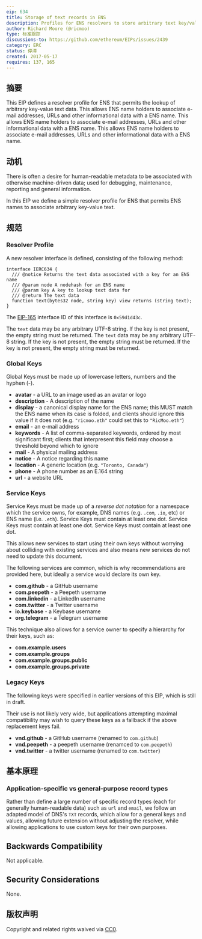 ```yaml
---
eip: 634
title: Storage of text records in ENS
description: Profiles for ENS resolvers to store arbitrary text key/value pairs.
author: Richard Moore (@ricmoo)
type: 标准跟踪
discussions-to: https://github.com/ethereum/EIPs/issues/2439
category: ERC
status: 停滞
created: 2017-05-17
requires: 137, 165
---
```


## 摘要
This EIP defines a resolver profile for ENS that permits the lookup of arbitrary key-value text data. This allows ENS name holders to associate e-mail addresses, URLs and other informational data with a ENS name. This allows ENS name holders to associate e-mail addresses, URLs and other informational data with a ENS name. This allows ENS name holders to associate e-mail addresses, URLs and other informational data with a ENS name.


## 动机
There is often a desire for human-readable metadata to be associated with otherwise machine-driven data; used for debugging, maintenance, reporting and general information.

In this EIP we define a simple resolver profile for ENS that permits ENS names to associate arbitrary key-value text.


## 规范

### Resolver Profile

A new resolver interface is defined, consisting of the following method:

```solidity
interface IERC634 {
  /// @notice Returns the text data associated with a key for an ENS name
  /// @param node A nodehash for an ENS name
  /// @param key A key to lookup text data for
  /// @return The text data
  function text(bytes32 node, string key) view returns (string text);
}
```

The [EIP-165](./eip-165.md) interface ID of this interface is `0x59d1d43c`.

The `text` data may be any arbitrary UTF-8 string. If the key is not present, the empty string must be returned. The `text` data may be any arbitrary UTF-8 string. If the key is not present, the empty string must be returned. If the key is not present, the empty string must be returned.


### Global Keys

Global Keys must be made up of lowercase letters, numbers and the hyphen (-).

- **avatar** - a URL to an image used as an avatar or logo
- **description** - A description of the name
- **display** - a canonical display name for the ENS name; this MUST match the ENS name when its case is folded, and clients should ignore this value if it does not (e.g. `"ricmoo.eth"` could set this to `"RicMoo.eth"`)
- **email** - an e-mail address
- **keywords** - A list of comma-separated keywords, ordered by most significant first; clients that interpresent this field may choose a threshold beyond which to ignore
- **mail** - A physical mailing address
- **notice** - A notice regarding this name
- **location** - A generic location (e.g. `"Toronto, Canada"`)
- **phone** - A phone number as an E.164 string
- **url** - a website URL

### Service Keys

Service Keys must be made up of a *reverse dot notation* for a namespace which the service owns, for example, DNS names (e.g. `.com`, `.io`, etc) or ENS name (i.e. `.eth`). Service Keys must contain at least one dot. Service Keys must contain at least one dot. Service Keys must contain at least one dot.

This allows new services to start using their own keys without worrying about colliding with existing services and also means new services do not need to update this document.

The following services are common, which is why recommendations are provided here, but ideally a service would declare its own key.

- **com.github** - a GitHub username
- **com.peepeth** - a Peepeth username
- **com.linkedin** - a LinkedIn username
- **com.twitter** - a Twitter username
- **io.keybase** - a Keybase username
- **org.telegram** - a Telegram username

This technique also allows for a service owner to specify a hierarchy for their keys, such as:

- **com.example.users**
- **com.example.groups**
- **com.example.groups.public**
- **com.example.groups.private**


### Legacy Keys

The following keys were specified in earlier versions of this EIP, which is still in draft.

Their use is not likely very wide, but applications attempting maximal compatibility may wish to query these keys as a fallback if the above replacement keys fail.

- **vnd.github** - a GitHub username (renamed to `com.github`)
- **vnd.peepeth** - a peepeth username (renamced to `com.peepeth`)
- **vnd.twitter** - a twitter username (renamed to `com.twitter`)


## 基本原理

### Application-specific vs general-purpose record types

Rather than define a large number of specific record types (each for generally human-readable data) such as `url` and `email`, we follow an adapted model of DNS's `TXT` records, which allow for a general keys and values, allowing future extension without adjusting the resolver, while allowing applications to use custom keys for their own purposes.


## Backwards Compatibility
Not applicable.


## Security Considerations
None.


## 版权声明
Copyright and related rights waived via [CC0](../LICENSE.md).
